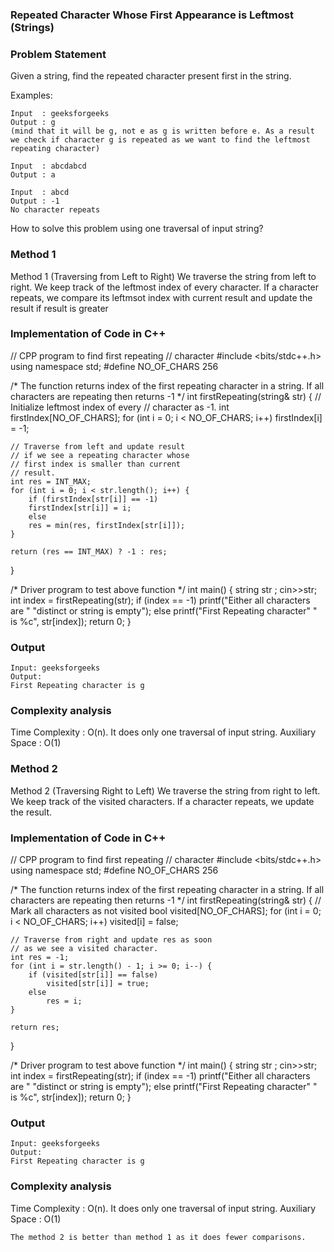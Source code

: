 ### Repeated Character Whose First Appearance is Leftmost (Strings)

### Problem Statement
Given a string, find the repeated character present first in the string.

Examples:  

```
Input  : geeksforgeeks
Output : g
(mind that it will be g, not e as g is written before e. As a result we check if character g is repeated as we want to find the leftmost repeating character)

Input  : abcdabcd
Output : a

Input  : abcd
Output : -1
No character repeats

```

How to solve this problem using one traversal of input string? 

### Method 1
Method 1 (Traversing from Left to Right) We traverse the string from left to right. We keep track of the leftmost index of every character. If a character repeats, we compare its leftmsot index with current result and update the result if result is greater 

### Implementation of Code in C++
// CPP program to find first repeating
// character
#include <bits/stdc++.h>
using namespace std;
#define NO_OF_CHARS 256

/* The function returns index of the first
repeating character in a string. If
all characters are repeating then
returns -1 */
int firstRepeating(string& str)
{
	// Initialize leftmost index of every
	// character as -1.
	int firstIndex[NO_OF_CHARS];
	for (int i = 0; i < NO_OF_CHARS; i++)
		firstIndex[i] = -1;

	// Traverse from left and update result
	// if we see a repeating character whose
	// first index is smaller than current
	// result.
	int res = INT_MAX;
	for (int i = 0; i < str.length(); i++) {
		if (firstIndex[str[i]] == -1)
		firstIndex[str[i]] = i;
		else
		res = min(res, firstIndex[str[i]]);
	}

	return (res == INT_MAX) ? -1 : res;
}

/* Driver program to test above function */
int main()
{
	string str ;
	cin>>str;
	int index = firstRepeating(str);
	if (index == -1)
		printf("Either all characters are "
			"distinct or string is empty");
	else
		printf("First Repeating character"
			" is %c",
			str[index]);
	return 0;
}
### Output
```
Input: geeksforgeeks
Output: 
First Repeating character is g
``` 
 
### Complexity analysis
Time Complexity : O(n). It does only one traversal of input string. 
Auxiliary Space : O(1)

### Method 2
Method 2 (Traversing Right to Left) We traverse the string from right to left. We keep track of the visited characters. If a character repeats, we update the result. 

### Implementation of Code in C++
// CPP program to find first repeating
// character
#include <bits/stdc++.h>
using namespace std;
#define NO_OF_CHARS 256

/* The function returns index of the first
repeating character in a string. If
all characters are repeating then
returns -1 */
int firstRepeating(string& str)
{
	// Mark all characters as not visited
	bool visited[NO_OF_CHARS];
	for (int i = 0; i < NO_OF_CHARS; i++)
		visited[i] = false;

	// Traverse from right and update res as soon
	// as we see a visited character.
	int res = -1;
	for (int i = str.length() - 1; i >= 0; i--) {
		if (visited[str[i]] == false)
			visited[str[i]] = true;
		else
			res = i;
	}

	return res;
}

/* Driver program to test above function */
int main()
{
	string str ;
	cin>>str;
	int index = firstRepeating(str);
	if (index == -1)
		printf("Either all characters are "
			"distinct or string is empty");
	else
		printf("First Repeating character"
			" is %c",
			str[index]);
	return 0;
}


### Output
```
Input: geeksforgeeks
Output: 
First Repeating character is g
 ```
### Complexity analysis
Time Complexity : O(n). It does only one traversal of input string. 
Auxiliary Space : O(1)
```
The method 2 is better than method 1 as it does fewer comparisons.
``` 

